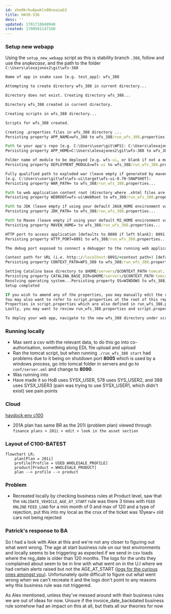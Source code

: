 ```yaml
---
id: xhe0krku6pwkln08noaiwb3
title: HAYD-536
desc: ''
updated: 1701710840948
created: 1700501147160
---
```

### Setup new webapp
Using the `setup_new_webapp` script as this is stability branch `.388`, follow and use the *snakecase*, and the path to the folder `C:\Users\alexajones2\git\wfs-388`

```cmd
Name of app in snake case [e.g. test_app]: wfs_388

Attempting to create directory wfs_388 in current directory...

Directory does not exist. Creating directory wfs_388...

Directory wfs_388 created in current directory.

Creating scripts in wfs_388 directory...

Scripts for wfs_388 created.

Creating .properties files in wfs_388 directory ...
Persisting property APP_NAME=wfs_388 to wfs_388/run_wfs_388.properties...

Path to your app's repo [e.g. C:\Users\user\git\WFS]: C:\Users\alexajones2\git\wfs-388
Persisting property APP_HOME=C:\Users\alexajones2\git\wfs-388 to wfs_388/run_wfs_388.properties...

Folder name of module to be deployed [e.g. wfs-ui, or blank if not a multi-module maven project]: wfs-ui
Persisting property DEPLOYMENT_MODULE=wfs-ui to wfs_388/run_wfs_388.properties...

Fully qualified path to exploded war (leave empty if generated by maven)
[e.g. C:\Users\user\git\wfs\wfs-ui\target\wfs-ui-8.70-SNAPSHOT]:
Persisting property WAR_PATH= to wfs_388/run_wfs_388.properties...

Path to web application content root (directory where .xhtml files are located, relative to application root): wfs-ui\WebRoot
Persisting property WEBROOT=wfs-ui\WebRoot to wfs_388/run_wfs_388.properties...

Path to JDK (leave empty if using your default JAVA_HOME environment variable):
Persisting property JDK_PATH= to wfs_388/run_wfs_388.properties...

Path to Maven (leave empty if using your default M2_HOME environment variable)
Persisting property MAVEN_HOME= to wfs_388/run_wfs_388.properties...

HTTP port to access application [defaults to 8080 if left blank]: 8091
Persisting property HTTP_PORT=8091 to wfs_388/run_wfs_388.properties...

The debug port exposed to connect a debugger to the running web application [defaults to 8000 if left blank]:

Context path for URL (i.e. http:://localhost:8091/<context path>) [defaults to WFS_388 if left blank]:
Persisting property CONTEXT_PATH=WFS_388 to wfs_388/run_wfs_388.properties...

Setting Catalina base directory to $HOME/servers/$CONTEXT_PATH-tomcat...
Persisting property CATALINA_BASE_DIR=$HOME/servers/$CONTEXT_PATH-tomcat to wfs_388/run_wfs_388.properties...
Resolving operating system...Persisting property OS=WINDOWS to wfs_388/run_wfs_388.properties...
Setup completed

If you wish to amend any of the properties, you may manually edit the run_wfs_388.properties file under the newly created wfs_388 directory.
You may also want to refer to script.properties at the root of this repo to edit properties that can be applied to all apps running on tomcat via these scripts.
Properties in script.properties which are also defined in run_wfs_388.properties will be overwritten, so you can manually define those variables in run_wfs_388.properties in case you missed any during the setup.
Lastly, you may want to review run_wfs_388.properties and script.properties to check if you have incorrectly entered any of the properties.

To deploy your web app, navigate to the new wfs_388 directory under scripts in your bash and try running ./run_wfs_388
```

### Running locally
- Max sent a csv with the relevant data, to do this go into co-authorisation, something along EDL file upload and upload 
- Ran the tomcat script, but when running `./run_wfs_388 start` had problems due to it being on shutdown port **8005** which is used by a windows process, go into tomcat folder in servers and go to `conf/server.xml` and change to **8090**.
- Was running into 
- Have made it so HoB uses SYSX_USER, 578 uses SYS_USER2, and 388 uses SYSX_USER3 (pain was trying to use SYSX_USER1, which didn't exist) see pain points

### Cloud
[haydock env c100](https://c100-batest.apak.delivery/portal.faces)
- 201A plan has same BR as the 201i (problem plan) viewed through `finance plans > 201i > edit > look in the asset section`


### Layout of C100-BATEST
```mermaid
flowchart LR;
    plan[Plan = 201i]
    profile[Profile = USED_WHOLESALE_PROFILE]
    product[Product = WHOLESALE_PRODUCT]
    plan --> profile --> product

```


### Problem
- Recreated locally by checking business rules at Product level, saw that the `VALIDATE_VEHICLE_AGE_AT_START` rule was there 3 times with `FEED` `ONLINE` `FEED_LOAD` for a min month of 0 and max of 120 and a type of rejection, put this into my local as the crux of the ticket was 10year+ old cars not being rejected 


### Patrick's response to BA
So I had a look with Alex at this and we're not any closer to figuring out what went wrong. The age at start business rule on our test environments and locally  seems to be triggering as expected if we send in csv loads where the reg_date is older than 120 months. 
The logs for the units they complained about seem to be in line with what went on in the U.I where we had certain alerts raised but not the AGE_AT_START 
([logs for the curious ones amongst you](https://kibana.apak.delivery/app/discover#/context/6f1b5520-3084-11ea-8158-13cf6e6ef45b/OsHSt4oBiISXjp-XPT5f?_g=(filters:!())&_a=(columns:!(host,level,message,thread),filters:!(('$state':(store:appState),meta:(alias:!n,disabled:!f,index:'6f1b5520-3084-11ea-8158-13cf6e6ef45b',key:host,negate:!f,params:(query:prod-c100),type:phrase),query:(match_phrase:(host:prod-c100))),('$state':(store:appState),meta:(alias:!n,disabled:!t,index:'6f1b5520-3084-11ea-8158-13cf6e6ef45b',key:message,negate:!f,params:!(ET12RZB,SALLSAAG5DA764536),type:phrases,value:'ET12RZB,%20SALLSAAG5DA764536'),query:(bool:(minimum_should_match:1,should:!((match_phrase:(message:ET12RZB)),(match_phrase:(message:SALLSAAG5DA764536))))))),predecessorCount:10,sort:!(datetime,desc),successorCount:30))). 
Unfortunately quite difficult to figure out what went wrong when we can't recreate it and the logs don't point to any reasons why this business rule was not triggered. 
 
As Alex mentioned, unless they've messed around with their business rules we are out of ideas for now. Unsure if the invoice_date_backdated business rule somehow had an impact on this at all, but thats all our theories for now